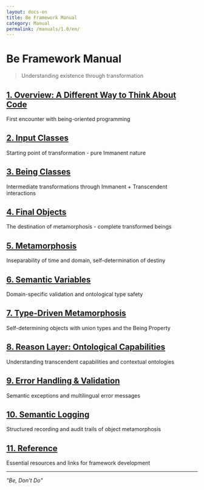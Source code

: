 ```yaml
---
layout: docs-en
title: Be Framework Manual
category: Manual
permalink: /manuals/1.0/en/
---
```


# Be Framework Manual

> Understanding existence through transformation

## [1. Overview: A Different Way to Think About Code](01-overview.html)
First encounter with being-oriented programming

## [2. Input Classes](02-input-classes.html)
Starting point of transformation - pure Immanent nature

## [3. Being Classes](03-being-classes.html)
Intermediate transformations through Immanent + Transcendent interactions

## [4. Final Objects](04-final-objects.html)
The destination of metamorphosis - complete transformed beings

## [5. Metamorphosis](05-metamorphosis.html)
Inseparability of time and domain, self-determination of destiny

## [6. Semantic Variables](06-semantic-variables.html)
Domain-specific validation and ontological type safety

## [7. Type-Driven Metamorphosis](07-type-driven-metamorphosis.html)
Self-determining objects with union types and the Being Property

## [8. Reason Layer: Ontological Capabilities](08-reason-layer.html)
Understanding transcendent capabilities and contextual ontologies

## [9. Error Handling & Validation](09-error-handling.html)
Semantic exceptions and multilingual error messages

## [10. Semantic Logging](10-semantic-logging.html)
Structured recording and audit trails of object metamorphosis

## [11. Reference](11-reference-resources.html)
Essential resources and links for framework development

---

*"Be, Don't Do"*